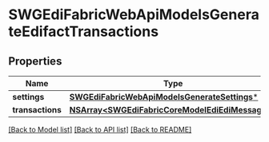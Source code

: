 # SWGEdiFabricWebApiModelsGenerateEdifactTransactions

## Properties
Name | Type | Description | Notes
------------ | ------------- | ------------- | -------------
**settings** | [**SWGEdiFabricWebApiModelsGenerateSettings***](SWGEdiFabricWebApiModelsGenerateSettings.md) |  | [optional] 
**transactions** | [**NSArray&lt;SWGEdiFabricCoreModelEdiEdiMessage&gt;***](SWGEdiFabricCoreModelEdiEdiMessage.md) |  | [optional] 

[[Back to Model list]](../README.md#documentation-for-models) [[Back to API list]](../README.md#documentation-for-api-endpoints) [[Back to README]](../README.md)


